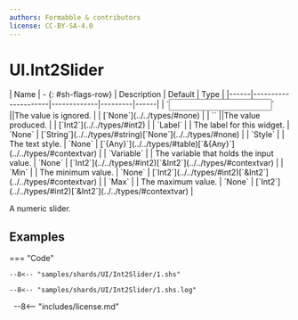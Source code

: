 ```yaml
---
authors: Formabble & contributors
license: CC-BY-SA-4.0
---
```



# UI.Int2Slider

<div class="sh-parameters" markdown="1">
| Name | - {: #sh-flags-row} | Description | Default | Type |
|------|---------------------|-------------|---------|------|
| `<input>` ||The value is ignored. | | [`None`](../../types/#none) |
| `<output>` ||The value produced. | | [`Int2`](../../types/#int2) |
| `Label` |  | The label for this widget. | `None` | [`String`](../../types/#string)[`None`](../../types/#none) |
| `Style` |  | The text style. | `None` | [`{Any}`](../../types/#table)[`&{Any}`](../../types/#contextvar) |
| `Variable` |  | The variable that holds the input value. | `None` | [`Int2`](../../types/#int2)[`&Int2`](../../types/#contextvar) |
| `Min` |  | The minimum value. | `None` | [`Int2`](../../types/#int2)[`&Int2`](../../types/#contextvar) |
| `Max` |  | The maximum value. | `None` | [`Int2`](../../types/#int2)[`&Int2`](../../types/#contextvar) |

</div>

A numeric slider.

## Examples

=== "Code"

  ```x86asm linenums="1"
  --8<-- "samples/shards/UI/Int2Slider/1.shs"
  ```

  ```
  --8<-- "samples/shards/UI/Int2Slider/1.shs.log"
  ```
&nbsp;
--8<-- "includes/license.md"

